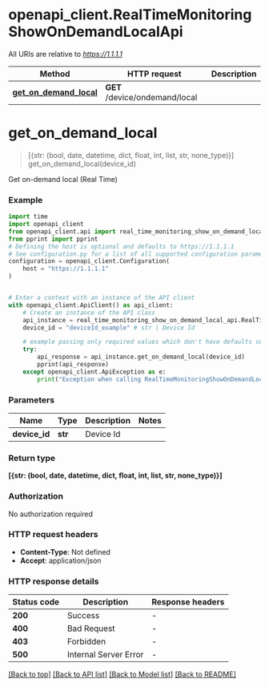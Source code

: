 # openapi_client.RealTimeMonitoringShowOnDemandLocalApi

All URIs are relative to *https://1.1.1.1*

Method | HTTP request | Description
------------- | ------------- | -------------
[**get_on_demand_local**](RealTimeMonitoringShowOnDemandLocalApi.md#get_on_demand_local) | **GET** /device/ondemand/local | 


# **get_on_demand_local**
> [{str: (bool, date, datetime, dict, float, int, list, str, none_type)}] get_on_demand_local(device_id)



Get on-demand local (Real Time)

### Example


```python
import time
import openapi_client
from openapi_client.api import real_time_monitoring_show_on_demand_local_api
from pprint import pprint
# Defining the host is optional and defaults to https://1.1.1.1
# See configuration.py for a list of all supported configuration parameters.
configuration = openapi_client.Configuration(
    host = "https://1.1.1.1"
)


# Enter a context with an instance of the API client
with openapi_client.ApiClient() as api_client:
    # Create an instance of the API class
    api_instance = real_time_monitoring_show_on_demand_local_api.RealTimeMonitoringShowOnDemandLocalApi(api_client)
    device_id = "deviceId_example" # str | Device Id

    # example passing only required values which don't have defaults set
    try:
        api_response = api_instance.get_on_demand_local(device_id)
        pprint(api_response)
    except openapi_client.ApiException as e:
        print("Exception when calling RealTimeMonitoringShowOnDemandLocalApi->get_on_demand_local: %s\n" % e)
```


### Parameters

Name | Type | Description  | Notes
------------- | ------------- | ------------- | -------------
 **device_id** | **str**| Device Id |

### Return type

**[{str: (bool, date, datetime, dict, float, int, list, str, none_type)}]**

### Authorization

No authorization required

### HTTP request headers

 - **Content-Type**: Not defined
 - **Accept**: application/json


### HTTP response details

| Status code | Description | Response headers |
|-------------|-------------|------------------|
**200** | Success |  -  |
**400** | Bad Request |  -  |
**403** | Forbidden |  -  |
**500** | Internal Server Error |  -  |

[[Back to top]](#) [[Back to API list]](../README.md#documentation-for-api-endpoints) [[Back to Model list]](../README.md#documentation-for-models) [[Back to README]](../README.md)

